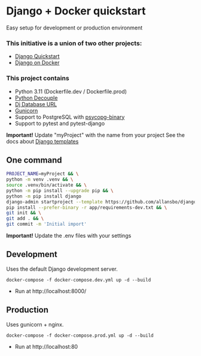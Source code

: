 # Django + Docker quickstart
Easy setup for development or production environment

### This initiative is a union of two other projects:
- [Django Quickstart](https://github.com/henriquebastos/django-quickstart/)
- [Django on Docker](https://github.com/testdrivenio/django-on-docker)

### This project contains
- Python 3.11 (Dockerfile.dev / Dockerfile.prod)
- [Python Decouple](https://pypi.org/project/python-decouple/)
- [Dj Database URL](https://pypi.org/project/dj-database-url/)
- [Gunicorn](https://pypi.org/project/gunicorn/)
- Support to PostgreSQL with [psycopg-binary](https://pypi.org/project/psycopg-binary/)
- Support to pytest and pytest-django


**Important!** Update "myProject" with the name from your project
See the docs about [Django templates](https://docs.djangoproject.com/en/4.2/ref/django-admin/#startapp)
## One command
```bash
PROJECT_NAME=myProject && \
python -m venv .venv && \
source .venv/bin/activate && \
python -m pip install --upgrade pip && \
python -m pip install django
django-admin startproject --template https://github.com/allansbo/django-docker-quickstart/archive/master.zip --name=.env.dev,.env.prod,pytest.ini,docker-compose.prod.yml $PROJECT_NAME . && \
pip install --prefer-binary -r app/requirements-dev.txt && \
git init && \
git add . && \
git commit -m 'Initial import'
```

**Important!** Update the .env files with your settings

## Development
Uses the default Django development server.
```docker-compose
docker-compose -f docker-compose.dev.yml up -d --build
```
- Run at http://localhost:8000/

## Production
Uses gunicorn + nginx.
```docker-compose
docker-compose -f docker-compose.prod.yml up -d --build
```
- Run at http://localhost:80
